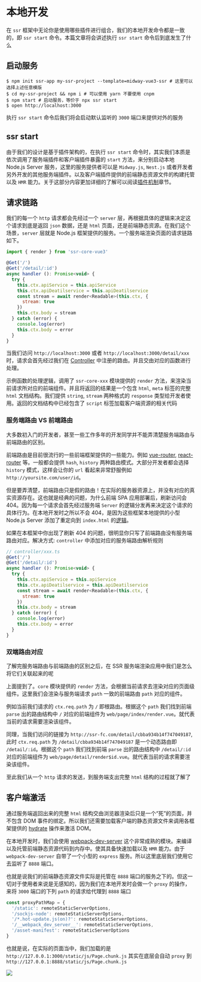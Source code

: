# 本地开发

在 `ssr` 框架中无论你是使用哪些插件进行组合，我们的本地开发命令都是一致的，即 `ssr start` 命令。本篇文章将会讲述执行 `ssr start` 命令后到底发生了什么

## 启动服务

```shell
$ npm init ssr-app my-ssr-project --template=midway-vue3-ssr # 这里可以选择上述任意模版
$ cd my-ssr-project && npm i # 可以使用 yarn 不要使用 cnpm
$ npm start # 启动服务，等价于 npx ssr start
$ open http://localhost:3000
```

执行 `ssr start` 命令后我们将会启动默认监听的 `3000` 端口来提供对外的服务

## ssr start

由于我们的设计是基于插件架构的，在执行 `ssr start` 命令时，其实我们本质是依次调用了服务端插件和客户端插件暴露的 `start` 方法，来分别启动本地 Node.js Server 服务，这里的服务提供者可以是 `Midway.js`, `Nest.js` 或者开发者另外开发的其他服务端插件。以及客户端插件提供的前端静态资源文件的构建托管以及 `HMR` 能力。关于这部分内容更加详细的了解可以阅读[插件机制](./features$plugin)章节。

## 请求链路

我们的每一个 `http` 请求都会先经过一个 `server` 层，再根据具体的逻辑来决定这个请求到底是返回 `json` 数据，还是 `html` 页面，还是前端静态资源。在我们这个场景，`server` 层就是 Node.js 框架提供的服务。一个服务端渲染页面的请求链路如下。

```js
import { render } from 'ssr-core-vue3'

@Get('/')
@Get('/detail/:id')
async handler (): Promise<void> {
  try {
    this.ctx.apiService = this.apiService
    this.ctx.apiDeatilservice = this.apiDeatilservice
    const stream = await render<Readable>(this.ctx, {
      stream: true
    })
    this.ctx.body = stream
  } catch (error) {
    console.log(error)
    this.ctx.body = error
  }
}
```

当我们访问 `http://localhost:3000` 或者 `http://localhost:3000/detail/xxx` 时，请求会首先经过我们在 [Controller](https://github.com/ykfe/ssr/blob/dev/example/midway-vue3-ssr/src/controller/index.ts) 中注册的路由。并且交由对应的函数进行处理。

示例函数的处理逻辑，调用了 `ssr-core-xxx` 模块提供的 `render` 方法，来渲染当前请求所对应的前端组件。并且将返回的结果是一个包含 `html`, `meta` 标签的完整 `html` 文档结构。我们提供 `string`, `stream` 两种格式的 `response` 类型给开发者使用。返回的文档结构中已经包含了 `script` 标签加载客户端资源的相关代码

### 服务端路由 VS 前端路由

大多数初入门的开发者，甚至一些工作多年的开发同学并不能弄清楚服务端路由与前端路由的区别。

前端路由是目前很流行的一些前端框架提供的一些能力。例如 [vue-router](https://router.vuejs.org/zh/installation.html), [react-router](https://github.com/ReactTraining/react-router) 等。一般都会提供 `hash`, `history` 两种路由模式。大部分开发者都会选择 `history` 模式，这样会让你的 `url` 看起来非常舒服例如 `http://yoursite.com/user/id`。


但是要弄清楚，前端路由只是假的路由！在实际的服务器资源上，并没有对应的真实资源存在。这也就是经典的问题，为什么前端 SPA 应用部署后，刷新访问会 404。因为每一个请求会首先经过服务端 `Server` 的逻辑分发再来决定这个请求的具体行为。在本地开发时之所以不会 404，是因为这些框架本地提供的小型 Node.js Server 添加了重定向到 `index.html` 的[逻辑](https://router.vuejs.org/zh/guide/essentials/history-mode.html#%E5%90%8E%E7%AB%AF%E9%85%8D%E7%BD%AE%E4%BE%8B%E5%AD%90)。

如果在本框架中你出现了刷新 404 的问题，很明显你只写了前端路由没有服务端路由对应。解决方式: `controller` 中添加对应的服务端路由解析规则

```js
// controller/xxx.ts
@Get('/')
@Get('/detail/:id')
async handler (): Promise<void> {
  try {
    this.ctx.apiService = this.apiService
    this.ctx.apiDeatilservice = this.apiDeatilservice
    const stream = await render<Readable>(this.ctx, {
      stream: true
    })
    this.ctx.body = stream
  } catch (error) {
    console.log(error)
    this.ctx.body = error
  }
}
```

### 双端路由对应

了解完服务端路由与前端路由的区别之后，在 SSR 服务端渲染应用中我们是怎么将它们关联起来的呢

上面提到了。`core` 模块提供的 `render` 方法，会根据当前请求去渲染对应的页面级组件。这里我们会渲染与服务端请求 `path` 一致的前端路由 `path` 对应的组件。

例如当前我们请求的 `ctx.req.path` 为 `/` 即根路由。根据这个 `path` 我们找到前端 `parse` 出的路由结构中 `/` 对应的前端组件为 `web/page/index/render.vue`。就代表当前的请求需要渲染该组件。

同理，当我们访问的链接为 `http://ssr-fc.com/detail/cbba934b14f747049187`, 此时 `ctx.req.path` 为 `/detail/cbba934b14f747049187` 是一个动态路由即 `/detail/:id`。根据这个 `path` 我们找到前端 `parse` 出的路由结构中 `/detail/:id` 对应的前端组件为 `web/page/detail/render$id.vue`。就代表当前的请求需要渲染该组件。

至此我们从一个 `http` 请求的发送，到服务端支出完整 `html` 结构的过程就了解了

## 客户端激活

通过服务端返回出来的完整 `html` 结构交由浏览器渲染后只是一个“死”的页面，并不包含 DOM 事件的绑定。所以我们还需要加载客户端的静态资源文件来调用各框架提供的 [hydrate](https://zh-hans.reactjs.org/docs/react-dom.html#hydrate) 操作来激活 DOM。

在本地开发时，我们会使用 [webpack-dev-server](https://github.com/webpack/webpack-dev-server) 这个非常成熟的模块。来编译以及托管前端静态资源代码到内存中。使其具备快速加载以及 `HMR` 能力。由于 `webpack-dev-server` 自带了一个小型的 `express` 服务。所以这里底层我们使用它去监听了 `8888` 端口。

也就是说我们的前端静态资源文件实际是托管在 `8888` 端口的服务之下的。但这一切对于使用者来说是无感知的，因为我们在本地开发时会做一个 `proxy` 的操作，来将 `3000` 端口的下列 `path` 的请求给代理到 `8888` 端口

```js
const proxyPathMap = {
  '/static': remoteStaticServerOptions,
  '/sockjs-node': remoteStaticServerOptions,
  '/*.hot-update.js(on)?': remoteStaticServerOptions,
  '/__webpack_dev_server__': remoteStaticServerOptions,
  '/asset-manifest': remoteStaticServerOptions
}
```

也就是说，在实际的页面当中，我们加载的是 `http://127.0.0.1:3000/static/js/Page.chunk.js` 其实在底层会自动 `proxy` 到 `http://127.0.0.1:8888/static/js/Page.chunk.js`

![](https://res.wx.qq.com/op_res/NwnohVbzIg_ko9mFMQ6_JGbXlHbTeVmDcrYihLC8hi0_CEOMH67s4DCGx8vQuSah0gnZaZOyDy7zKI9ODg4cbA)